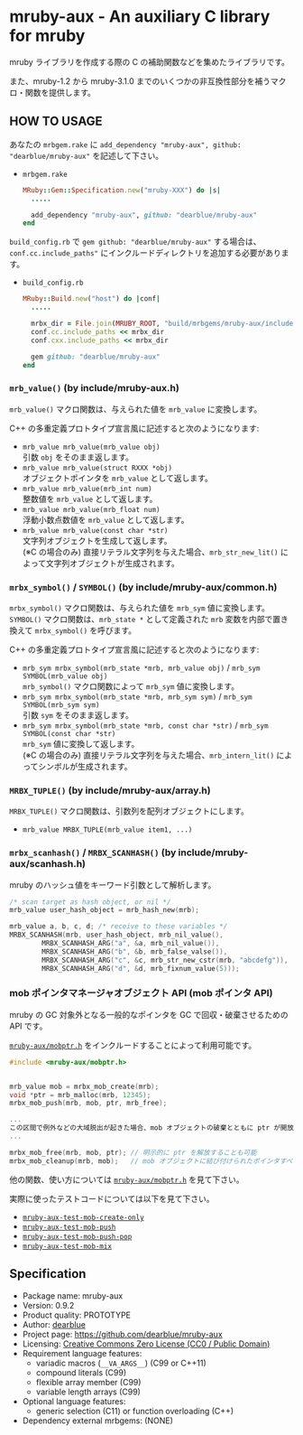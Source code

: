 # mruby-aux - An auxiliary C library for mruby

mruby ライブラリを作成する際の C の補助関数などを集めたライブラリです。

また、mruby-1.2 から mruby-3.1.0 までのいくつかの非互換性部分を補うマクロ・関数を提供します。


## HOW TO USAGE

あなたの `mrbgem.rake` に `add_dependency "mruby-aux", github: "dearblue/mruby-aux"` を記述して下さい。

  - `mrbgem.rake`

    ```ruby
    MRuby::Gem::Specification.new("mruby-XXX") do |s|
      .....

      add_dependency "mruby-aux", github: "dearblue/mruby-aux"
    end
    ```

`build_config.rb` で `gem github: "dearblue/mruby-aux"` する場合は、`conf.cc.include_paths"` にインクルードディレクトリを追加する必要があります。

  - `build_config.rb`

    ```ruby
    MRuby::Build.new("host") do |conf|
      .....

      mrbx_dir = File.join(MRUBY_ROOT, "build/mrbgems/mruby-aux/include")
      conf.cc.include_paths << mrbx_dir
      conf.cxx.include_paths << mrbx_dir

      gem github: "dearblue/mruby-aux"
    end
    ```

### `mrb_value()` (by include/mruby-aux.h)

`mrb_value()` マクロ関数は、与えられた値を `mrb_value` に変換します。

C++ の多重定義プロトタイプ宣言風に記述すると次のようになります:

  - `mrb_value mrb_value(mrb_value obj)`  
    引数 `obj` をそのまま返します。
  - `mrb_value mrb_value(struct RXXX *obj)`  
    オブジェクトポインタを `mrb_value` として返します。
  - `mrb_value mrb_value(mrb_int num)`  
    整数値を `mrb_value` として返します。
  - `mrb_value mrb_value(mrb_float num)`  
    浮動小数点数値を `mrb_value` として返します。
  - `mrb_value mrb_value(const char *str)`  
    文字列オブジェクトを生成して返します。  
    (※C の場合のみ) 直接リテラル文字列を与えた場合、`mrb_str_new_lit()` によって文字列オブジェクトが生成されます。

### `mrbx_symbol()` / `SYMBOL()` (by include/mruby-aux/common.h)

`mrbx_symbol()` マクロ関数は、与えられた値を `mrb_sym` 値に変換します。`SYMBOL()` マクロ関数は、`mrb_state *` として定義された `mrb` 変数を内部で置き換えて `mrbx_symbol()` を呼びます。

C++ の多重定義プロトタイプ宣言風に記述すると次のようになります:

  - `mrb_sym mrbx_symbol(mrb_state *mrb, mrb_value obj)` / `mrb_sym SYMBOL(mrb_value obj)`  
    `mrb_symbol()` マクロ関数によって `mrb_sym` 値に変換します。
  - `mrb_sym mrbx_symbol(mrb_state *mrb, mrb_sym sym)` / `mrb_sym SYMBOL(mrb_sym sym)`  
    引数 `sym` をそのまま返します。
  - `mrb_sym mrbx_symbol(mrb_state *mrb, const char *str)` / `mrb_sym SYMBOL(const char *str)`  
    `mrb_sym` 値に変換して返します。  
    (※C の場合のみ) 直接リテラル文字列を与えた場合、`mrb_intern_lit()` によってシンボルが生成されます。

### `MRBX_TUPLE()` (by include/mruby-aux/array.h)

`MRBX_TUPLE()` マクロ関数は、引数列を配列オブジェクトにします。

  - `mrb_value MRBX_TUPLE(mrb_value item1, ...)`

### `mrbx_scanhash()` / `MRBX_SCANHASH()` (by include/mruby-aux/scanhash.h)

mruby のハッシュ値をキーワード引数として解析します。

```c
/* scan target as hash object, or nil */
mrb_value user_hash_object = mrb_hash_new(mrb);

mrb_value a, b, c, d; /* receive to these variables */
MRBX_SCANHASH(mrb, user_hash_object, mrb_nil_value(),
        MRBX_SCANHASH_ARG("a", &a, mrb_nil_value()),
        MRBX_SCANHASH_ARG("b", &b, mrb_false_valse()),
        MRBX_SCANHASH_ARG("c", &c, mrb_str_new_cstr(mrb, "abcdefg")),
        MRBX_SCANHASH_ARG("d", &d, mrb_fixnum_value(5)));
```

### mob ポインタマネージャオブジェクト API (mob ポインタ API)

mruby の GC 対象外となる一般的なポインタを GC で回収・破棄させるための API です。

[`mruby-aux/mobptr.h`](include/mruby-aux/mobptr.h) をインクルードすることによって利用可能です。

```c
#include <mruby-aux/mobptr.h>


mrb_value mob = mrbx_mob_create(mrb);
void *ptr = mrb_malloc(mrb, 12345);
mrbx_mob_push(mrb, mob, ptr, mrb_free);

...
この区間で例外などの大域脱出が起きた場合、mob オブジェクトの破棄とともに ptr が開放される
...

mrbx_mob_free(mrb, mob, ptr); // 明示的に ptr を解放することも可能
mrbx_mob_cleanup(mrb, mob);   // mob オブジェクトに結び付けられたポインタすべてを解放する (しなくても GC の時に開放される)
```

他の関数、使い方については [`mruby-aux/mobptr.h`](include/mruby-aux/mobptr.h) を見て下さい。

実際に使ったテストコードについては以下を見て下さい。

  - [`mruby-aux-test-mob-create-only`](tools/mruby-aux-test-mob-create-only/test.c)
  - [`mruby-aux-test-mob-push`](tools/mruby-aux-test-mob-push/test.c)
  - [`mruby-aux-test-mob-push-pop`](tools/mruby-aux-test-mob-push-pop/test.c)
  - [`mruby-aux-test-mob-mix`](tools/mruby-aux-test-mob-mix/test.c)


## Specification

  - Package name: mruby-aux
  - Version: 0.9.2
  - Product quality: PROTOTYPE
  - Author: [dearblue](https://github.com/dearblue)
  - Project page: <https://github.com/dearblue/mruby-aux>
  - Licensing: [Creative Commons Zero License (CC0 / Public Domain)](LICENSE)
  - Requirement language features:
      - variadic macros (`__VA_ARGS__`) (C99 or C++11)
      - compound literals (C99)
      - flexible array member (C99)
      - variable length arrays (C99)
  - Optional language features:
      - generic selection (C11) or function overloading (C++)
  - Dependency external mrbgems: (NONE)
